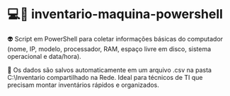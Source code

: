 # 💻💾 inventario-maquina-powershell

👽 Script em PowerShell para coletar informações básicas do computador (nome, IP, modelo, processador, RAM, espaço livre em disco, sistema operacional e data/hora). 

🔑 Os dados são salvos automaticamente em um arquivo .csv na pasta C:\Inventario compartilhado na Rede.  Ideal para técnicos de TI que precisam montar inventários rápidos e organizados.
